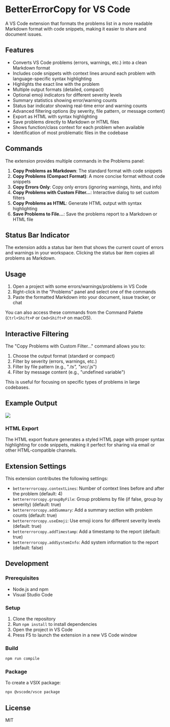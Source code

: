 # BetterErrorCopy for VS Code

A VS Code extension that formats the problems list in a more readable Markdown format with code snippets, making it easier to share and document issues.

## Features

- Converts VS Code problems (errors, warnings, etc.) into a clean Markdown format
- Includes code snippets with context lines around each problem with language-specific syntax highlighting
- Highlights the exact line with the problem
- Multiple output formats (detailed, compact)
- Optional emoji indicators for different severity levels
- Summary statistics showing error/warning counts
- Status bar indicator showing real-time error and warning counts
- Advanced filtering options (by severity, file pattern, or message content)
- Export as HTML with syntax highlighting
- Save problems directly to Markdown or HTML files
- Shows function/class context for each problem when available
- Identification of most problematic files in the codebase

## Commands

The extension provides multiple commands in the Problems panel:

1. **Copy Problems as Markdown**: The standard format with code snippets
2. **Copy Problems (Compact Format)**: A more concise format without code snippets
3. **Copy Errors Only**: Copy only errors (ignoring warnings, hints, and info)
4. **Copy Problems with Custom Filter...**: Interactive dialog to set custom filters
5. **Copy Problems as HTML**: Generate HTML output with syntax highlighting
6. **Save Problems to File...**: Save the problems report to a Markdown or HTML file

## Status Bar Indicator

The extension adds a status bar item that shows the current count of errors and warnings in your workspace. Clicking the status bar item copies all problems as Markdown.

## Usage

1. Open a project with some errors/warnings/problems in VS Code
2. Right-click in the "Problems" panel and select one of the commands
3. Paste the formatted Markdown into your document, issue tracker, or chat

You can also access these commands from the Command Palette (`Ctrl+Shift+P` or `Cmd+Shift+P` on macOS).

## Interactive Filtering

The "Copy Problems with Custom Filter..." command allows you to:

1. Choose the output format (standard or compact)
2. Filter by severity (errors, warnings, etc.)
3. Filter by file pattern (e.g., "*.ts", "src/*.js")
4. Filter by message content (e.g., "undefined variable")

This is useful for focusing on specific types of problems in large codebases.

## Example Output

![](images/exaple.png)

### HTML Export

The HTML export feature generates a styled HTML page with proper syntax highlighting for code snippets, making it perfect for sharing via email or other HTML-compatible channels.

## Extension Settings

This extension contributes the following settings:

* `bettererrorcopy.contextLines`: Number of context lines before and after the problem (default: 4)
* `bettererrorcopy.groupByFile`: Group problems by file (if false, group by severity) (default: true)
* `bettererrorcopy.addSummary`: Add a summary section with problem counts (default: true)
* `bettererrorcopy.useEmoji`: Use emoji icons for different severity levels (default: true)
* `bettererrorcopy.addTimestamp`: Add a timestamp to the report (default: true)
* `bettererrorcopy.addSystemInfo`: Add system information to the report (default: false)

## Development

### Prerequisites

- Node.js and npm
- Visual Studio Code

### Setup

1. Clone the repository
2. Run `npm install` to install dependencies
3. Open the project in VS Code
4. Press F5 to launch the extension in a new VS Code window

### Build

```bash
npm run compile
```

### Package

To create a VSIX package:

```bash
npx @vscode/vsce package
```

## License

MIT